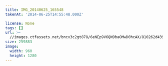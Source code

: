 ```yaml
---
title: IMG_20140625_165548
takenAt: '2014-06-25T14:55:48.000Z'

license: None
tags: []
url: >-
  //images.ctfassets.net/bncv3c2gt878/6eNEp9V6QN9baOMwD0hcAX/810262d439a5b3bbdf6eb19279beaefa/img_20140625_165548_14536631784_o
size: 259883
image:
  width: 960
  height: 1280
---
```


